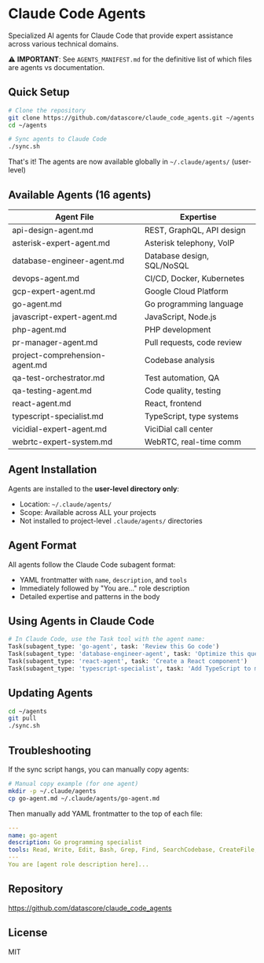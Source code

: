 # Claude Code Agents

Specialized AI agents for Claude Code that provide expert assistance across various technical domains.

⚠️ **IMPORTANT**: See `AGENTS_MANIFEST.md` for the definitive list of which files are agents vs documentation.

## Quick Setup

```bash
# Clone the repository
git clone https://github.com/datascore/claude_code_agents.git ~/agents
cd ~/agents

# Sync agents to Claude Code
./sync.sh
```

That's it! The agents are now available globally in `~/.claude/agents/` (user-level)

## Available Agents (16 agents)

| Agent File | Expertise |
|------------|------------|
| api-design-agent.md | REST, GraphQL, API design |
| asterisk-expert-agent.md | Asterisk telephony, VoIP |
| database-engineer-agent.md | Database design, SQL/NoSQL |
| devops-agent.md | CI/CD, Docker, Kubernetes |
| gcp-expert-agent.md | Google Cloud Platform |
| go-agent.md | Go programming language |
| javascript-expert-agent.md | JavaScript, Node.js |
| php-agent.md | PHP development |
| pr-manager-agent.md | Pull requests, code review |
| project-comprehension-agent.md | Codebase analysis |
| qa-test-orchestrator.md | Test automation, QA |
| qa-testing-agent.md | Code quality, testing |
| react-agent.md | React, frontend |
| typescript-specialist.md | TypeScript, type systems |
| vicidial-expert-agent.md | ViciDial call center |
| webrtc-expert-system.md | WebRTC, real-time comm |

## Agent Installation

Agents are installed to the **user-level directory only**:
- Location: `~/.claude/agents/`
- Scope: Available across ALL your projects
- Not installed to project-level `.claude/agents/` directories

## Agent Format

All agents follow the Claude Code subagent format:
- YAML frontmatter with `name`, `description`, and `tools`
- Immediately followed by "You are..." role description
- Detailed expertise and patterns in the body

## Using Agents in Claude Code

```python
# In Claude Code, use the Task tool with the agent name:
Task(subagent_type: 'go-agent', task: 'Review this Go code')
Task(subagent_type: 'database-engineer-agent', task: 'Optimize this query')
Task(subagent_type: 'react-agent', task: 'Create a React component')
Task(subagent_type: 'typescript-specialist', task: 'Add TypeScript to my project')
```

## Updating Agents

```bash
cd ~/agents
git pull
./sync.sh
```

## Troubleshooting

If the sync script hangs, you can manually copy agents:

```bash
# Manual copy example (for one agent)
mkdir -p ~/.claude/agents
cp go-agent.md ~/.claude/agents/go-agent.md
```

Then manually add YAML frontmatter to the top of each file:
```yaml
---
name: go-agent
description: Go programming specialist
tools: Read, Write, Edit, Bash, Grep, Find, SearchCodebase, CreateFile, RunCommand, Task
---
You are [agent role description here]...
```

## Repository

https://github.com/datascore/claude_code_agents

## License

MIT
